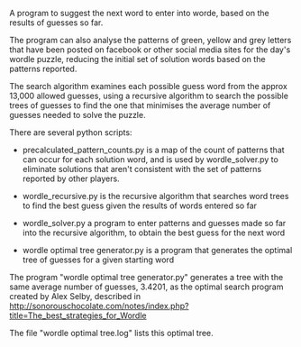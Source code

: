 A program to suggest the next word to enter into worde, based on the results of guesses so far.

The program can also analyse the patterns of green, yellow and grey letters that have been posted on facebook or other social media sites for the day's wordle puzzle, reducing the initial set of solution words based on the patterns reported.

The search algorithm examines each possible guess word from the approx 13,000 allowed guesses, using a recursive algorithm to search the possible trees of guesses to find the one that minimises the average number of guesses needed to solve the puzzle.

There are several python scripts:

- precalculated_pattern_counts.py is a map of the count of patterns that can occur for each solution word, and is used by wordle_solver.py to eliminate solutions that aren't consistent with the set of patterns reported by other players.

- wordle_recursive.py is the recursive algorithm that searches word trees to find the best guess given the results of words entered so far

- wordle_solver.py a program to enter patterns and guesses made so far into the recursive algorithm, to obtain the best guess for the next word

- wordle optimal tree generator.py  is a program that generates the optimal tree of guesses for a given starting word

The program "wordle optimal tree generator.py" generates a tree with the same average number of guesses, 3.4201, as the optimal search program created by Alex Selby, described in http://sonorouschocolate.com/notes/index.php?title=The_best_strategies_for_Wordle

The file "wordle optimal tree.log" lists this optimal tree.


